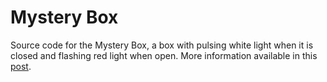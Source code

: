 # Mystery Box

Source code for the Mystery Box, a box with pulsing white light when it is closed and flashing red light when open. More information available in this [post](http://dieselpowered.ca/2016/mystery-box-build-guide/).